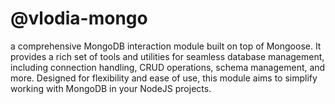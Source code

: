 # @vlodia-mongo
a comprehensive MongoDB interaction module built on top of Mongoose. It provides a rich set of tools and utilities for seamless database management, including connection handling, CRUD operations, schema management, and more. Designed for flexibility and ease of use, this module aims to simplify working with MongoDB in your NodeJS projects.
